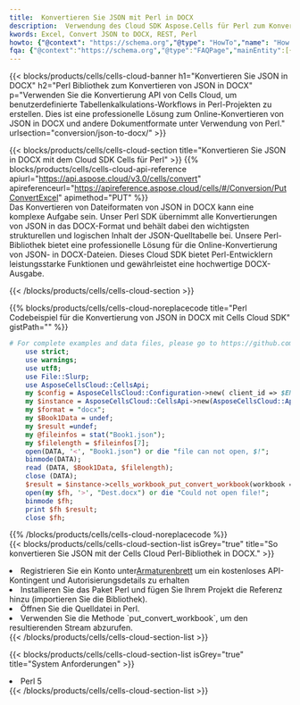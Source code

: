 ```yaml
---
title:  Konvertieren Sie JSON mit Perl in DOCX
description:  Verwendung des Cloud SDK Aspose.Cells für Perl zum Konvertieren einer Datei im JSON-Format in eine Datei im DOCX-Format.
kwords: Excel, Convert JSON to DOCX, REST, Perl
howto: {"@context": "https://schema.org","@type": "HowTo","name": "How to convert JSON to DOCX using the Cells Cloud Perl library.","description": "How to convert JSON to DOCX using the Cells Cloud Perl library.","image": {"@type": "ImageObject"},"url": "/perl/conversion/json-to-docx/","step": [{ "@type": "HowToStep","name": "How to convert JSON to DOCX using the Cells Cloud Perl library. step 1", "image": {"@type": "ImageObject",},"url": "/perl/conversion/json-to-docx/","text": "Register an account at <a href='https://dashboard.aspose.cloud/'>Dashboard</a> to get free API quota & authorization details",},{ "@type": "HowToStep","name": "How to convert JSON to DOCX using the Cells Cloud Perl library. step 1", "image": {"@type": "ImageObject",},"url": "/perl/conversion/json-to-docx/","text": "Install Perl package and add the reference (import the library) to your project.",},{ "@type": "HowToStep","name": "How to convert JSON to DOCX using the Cells Cloud Perl library. step 1", "image": {"@type": "ImageObject",},"url": "/perl/conversion/json-to-docx/","text": "Open the source file in Perl.",},{ "@type": "HowToStep","name": "How to convert JSON to DOCX using the Cells Cloud Perl library. step 1", "image": {"@type": "ImageObject",},"url": "/perl/conversion/json-to-docx/","text": "Use the `put_convert_workbook` method to retrieve the resulting stream.",}, ],"supply": {"@type": "HowToSupply","name": "document"},"tool": [{"@type": "HowToTool","name": "VIM, Visual Studio Code, Eclipse"},{"@type": "HowToTool","name": "Aspose Cells"}],"totalTime": "PT6M"}
fqa: {"@context":"https://schema.org","@type":"FAQPage","mainEntity":[{"@type":"Question","name":"Why convert file formats in C# using REST API?","acceptedAnswer":{"@type":"Answer","text":"Documents are encoded in many ways, and some files may be incompatible with the software you use. To open and read such files, just convert them to appropriate file formats.<br/><ol><li>Install .NET SDK and add the reference (import the library) to your project.</li><li>Open the source file in C# using REST API.</li><li>Call the PutConvertWorkbookRequest() method, passing an output filename with required extension.</li><li>Get the result of conversion as a separate file.</li></ol>"}},{"@type":"Question","name":"What file formats can I convert with your C# library?","acceptedAnswer":{"@type":"Answer","text":"We support a variety of file formats for conversion using .NET library, including XLSX, Excel, xls , PDF, CSV, HTML, Markdown, XML, PNG, JPG, TIFF, Json, TXT and many more."}},{"@type":"Question","name":"What is the maximum allowed file size for conversion using this .NET library?","acceptedAnswer":{"@type":"Answer","text":"There are no file size limits for format conversions using .NET library."}}]}
---
```

{{< blocks/products/cells/cells-cloud-banner h1="Konvertieren Sie JSON in DOCX" h2="Perl Bibliothek zum Konvertieren von JSON in DOCX" p="Verwenden Sie die Konvertierung API von Cells Cloud, um benutzerdefinierte Tabellenkalkulations-Workflows in Perl-Projekten zu erstellen. Dies ist eine professionelle Lösung zum Online-Konvertieren von JSON in DOCX und andere Dokumentformate unter Verwendung von Perl." urlsection="conversion/json-to-docx/" >}}

{{< blocks/products/cells/cells-cloud-section title="Konvertieren Sie JSON in DOCX mit dem Cloud SDK Cells für Perl" >}}
{{% blocks/products/cells/cells-cloud-api-reference apiurl="https://api.aspose.cloud/v3.0/cells/convert" apireferenceurl="https://apireference.aspose.cloud/cells/#/Conversion/PutConvertExcel" apimethod="PUT" %}}
<br/>
Das Konvertieren von Dateiformaten von JSON in DOCX kann eine komplexe Aufgabe sein. Unser Perl SDK übernimmt alle Konvertierungen von JSON in das DOCX-Format und behält dabei den wichtigsten strukturellen und logischen Inhalt der JSON-Quelltabelle bei. Unsere Perl-Bibliothek bietet eine professionelle Lösung für die Online-Konvertierung von JSON- in DOCX-Dateien. Dieses Cloud SDK bietet Perl-Entwicklern leistungsstarke Funktionen und gewährleistet eine hochwertige DOCX-Ausgabe.

{{< /blocks/products/cells/cells-cloud-section >}}

{{% blocks/products/cells/cells-cloud-noreplacecode title="Perl Codebeispiel für die Konvertierung von JSON in DOCX mit Cells Cloud SDK" gistPath="" %}}
 
```perl
# For complete examples and data files, please go to https://github.com/aspose-cells-cloud/aspose-cells-cloud-perl/
    use strict;
    use warnings;
    use utf8; 
    use File::Slurp;
    use AsposeCellsCloud::CellsApi;
    my $config = AsposeCellsCloud::Configuration->new( client_id => $ENV{'ProductClientId'}, client_secret => $ENV{'ProductClientSecret'});
    my $instance = AsposeCellsCloud::CellsApi->new(AsposeCellsCloud::ApiClient->new( $config));
    my $format = "docx";
    my $Book1Data = undef;
    my $result =undef;
    my @fileinfos = stat("Book1.json");
    my $filelength = $fileinfos[7];
    open(DATA, '<', "Book1.json") or die "file can not open, $!";
    binmode(DATA);
    read (DATA, $Book1Data, $filelength);
    close (DATA); 
    $result = $instance->cells_workbook_put_convert_workbook(workbook => $Book1Data, format => $format);
    open(my $fh, '>', "Dest.docx") or die "Could not open file!";
    binmode $fh;
    print $fh $result;
    close $fh;
```
 
{{% /blocks/products/cells/cells-cloud-noreplacecode %}}
<br/>
{{< blocks/products/cells/cells-cloud-section-list isGrey="true" title="So konvertieren Sie JSON mit der Cells Cloud Perl-Bibliothek in DOCX." >}}
<li> Registrieren Sie ein Konto unter<a href="https://dashboard.aspose.cloud/">Armaturenbrett</a> um ein kostenloses API-Kontingent und Autorisierungsdetails zu erhalten</li>
<li>Installieren Sie das Paket Perl und fügen Sie Ihrem Projekt die Referenz hinzu (importieren Sie die Bibliothek).</li>
<li>Öffnen Sie die Quelldatei in Perl.</li>
<li>Verwenden Sie die Methode `put_convert_workbook`, um den resultierenden Stream abzurufen.</li>
{{< /blocks/products/cells/cells-cloud-section-list >}}

{{< blocks/products/cells/cells-cloud-section-list isGrey="true" title="System Anforderungen" >}}
<li>Perl 5</li>
{{< /blocks/products/cells/cells-cloud-section-list >}}
